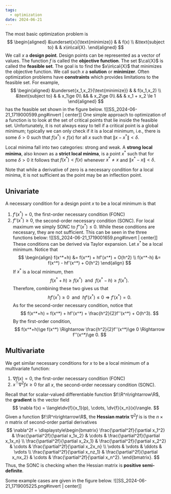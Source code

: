```yaml
---
tags:
  - optimization
date: 2024-06-21
---
```


The most basic optimization problem is 
$$
\begin{aligned}
	&\underset{x}{\text{minimize}}
	& & f(x) \\
	&\text{subject to}
	& & x\in\cal{X}.
\end{aligned}
$$
We call $x$ a **design point**. Design points can be represented as a vector of values. The function $f$ is called the **objective function**. The set $\cal{X}$ is called the **feasible set**. The goal is to find the $x\in\cal{X}$ that minimizes the objective function. We call such $x$ a **solution** or **minimizer**.
Often optimization problems have **constraints** which provides limitations to the feasible set. For example,
$$
\begin{aligned}
	&\underset{x_1,x_2}{\text{minimize}}
	& & f(x_1,x_2) \\
	&\text{subject to}
	& & x_1\ge 0\\
	&& & x_2\ge 0\\
	&& & x_1 + x_2 \le 1
\end{aligned}
$$
has the feasible set shown in the figure below.
![[SS_2024-06-21_1719000599.png#invert | center]]
One simple approach to optimization of a function is to look at the set of critical points that lie inside the feasible set. Unfortunately, it is not always easy to tell if a critical point is a global minimum; typically we can only check if it is a local minimum, i.e., there is some $\delta>0$ such that $f(x^*)\le f(x)$ for all $x$ such that $\|x-x^*\|<\delta$.

Local minima fall into two categories: strong and weak. A **strong local minima**, also known as a **strict local minima**, is a point $x^*$ such that for some $\delta>0$ it follows that $f(x^*)<f(x)$ whenever $x^*\ne x$ and $\|x^*-x\|<\delta$.

Note that while a derivative of zero is a necessary condition for a local minima, it is not sufficient as the point may be an inflection point.

## Univariate
A necessary condition for a design point $x$ to be a local minimum is that
1. $f'(x^*)=0$, the first-order necessary condition (FONC)
2. $f''(x^*)\ge 0$, the second-order necessary condition (SONC).
For local maximum we simply SONC to $f''(x^*)\le 0$. While these conditions are necessary, they are not sufficient. This can be seen in the three functions below:
![[SS_2024-06-21_1719001659.png#invert | center]]
These conditions can be derived via Taylor expansion. Let $x^*$ be a local minimum. Notice that 
$$
\begin{align}
	f(x^*+h) &= f(x^*) + hf'(x^*) + O(h^2) \\
	f(x^*-h) &= f(x^*) - hf'(x^*) + O(h^2)
\end{align}
$$
If $x^*$ is a local minimum, then 
$$
	f(x^*+h) \ge f(x^*)~\text{ and }~f(x^*-h)\ge f(x^*).
$$
Therefore, combining these two gives us that
$$
	hf'(x^*) \ge 0~\text{ and }~hf'(x^*)\le 0 \Rightarrow f'(x^*) = 0.
$$
As for the second-order necessary condition, notice that 
$$
	f(x^*+h) = f(x^*) + hf'(x^*) + \frac{h^2}{2}f''(x^*) + O(h^3).
$$
By the first-order condition,
$$
	f(x^*+h)\ge f(x^*) \Rightarrow \frac{h^2}{2}f''(x^*)\ge 0 \Rightarrow f''(x^*)\ge 0.
$$

## Multivariate
We get similar necessary conditions for $x$ to be a local minimum of a multivariate function:
1. $\nabla f(x)=0$, the first-order necessary condition (FONC)
2. $x^\top\nabla^2 fx\ge0$ for all $x$, the second-order necessary condition (SONC).

Recall that for scalar-valued differentiable function $f:\R^n\rightarrow\R$, the **gradient** is the vector field
$$
	\nabla f(x) = \langle\dv{f}{x_1}(p), \cdots, \dv{f}{x_n}(x)\rangle.
$$
Given a function $f:\R^n\rightarrow\R$, the **Hessian matrix** $\nabla^2 f$ is is the $n\times n$ matrix of second-order partial derivatives
$$
	\nabla^2f = \displaystyle\begin{bmatrix}
		\frac{\partial^2f}{\partial x_1^2} & \frac{\partial^2f}{\partial x_1x_2} & \cdots & \frac{\partial^2f}{\partial x_1x_n} \\
		\frac{\partial^2f}{\partial x_2x_1} & \frac{\partial^2f}{\partial x_2^2} & \cdots & \frac{\partial^2f}{\partial x_2x_n} \\
		\vdots & \vdots & \ddots & \vdots \\
		\frac{\partial^2f}{\partial x_nz_1} & \frac{\partial^2f}{\partial x_nx_2} & \cdots & \frac{\partial^2f}{\partial x_n^2}.
	\end{bmatrix}.
$$
Thus, the SONC is checking when the Hessian matrix is **positive semi-definite**.

Some example cases are given in the figure below.
![[SS_2024-06-21_1719005225.png#invert | center]]
